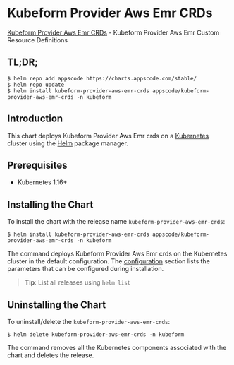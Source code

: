 # Kubeform Provider Aws Emr CRDs

[Kubeform Provider Aws Emr CRDs](https://github.com/kubeform) - Kubeform Provider Aws Emr Custom Resource Definitions

## TL;DR;

```console
$ helm repo add appscode https://charts.appscode.com/stable/
$ helm repo update
$ helm install kubeform-provider-aws-emr-crds appscode/kubeform-provider-aws-emr-crds -n kubeform
```

## Introduction

This chart deploys Kubeform Provider Aws Emr crds on a [Kubernetes](http://kubernetes.io) cluster using the [Helm](https://helm.sh) package manager.

## Prerequisites

- Kubernetes 1.16+

## Installing the Chart

To install the chart with the release name `kubeform-provider-aws-emr-crds`:

```console
$ helm install kubeform-provider-aws-emr-crds appscode/kubeform-provider-aws-emr-crds -n kubeform
```

The command deploys Kubeform Provider Aws Emr crds on the Kubernetes cluster in the default configuration. The [configuration](#configuration) section lists the parameters that can be configured during installation.

> **Tip**: List all releases using `helm list`

## Uninstalling the Chart

To uninstall/delete the `kubeform-provider-aws-emr-crds`:

```console
$ helm delete kubeform-provider-aws-emr-crds -n kubeform
```

The command removes all the Kubernetes components associated with the chart and deletes the release.


